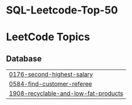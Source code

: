 # SQL-Leetcode-Top-50
<!---LeetCode Topics Start-->
# LeetCode Topics
## Database
|  |
| ------- |
| [0176-second-highest-salary](https://github.com/Manoj18121812/SQL-Leetcode-Top-50/tree/master/0176-second-highest-salary) |
| [0584-find-customer-referee](https://github.com/Manoj18121812/SQL-Leetcode-Top-50/tree/master/0584-find-customer-referee) |
| [1908-recyclable-and-low-fat-products](https://github.com/Manoj18121812/SQL-Leetcode-Top-50/tree/master/1908-recyclable-and-low-fat-products) |
<!---LeetCode Topics End-->